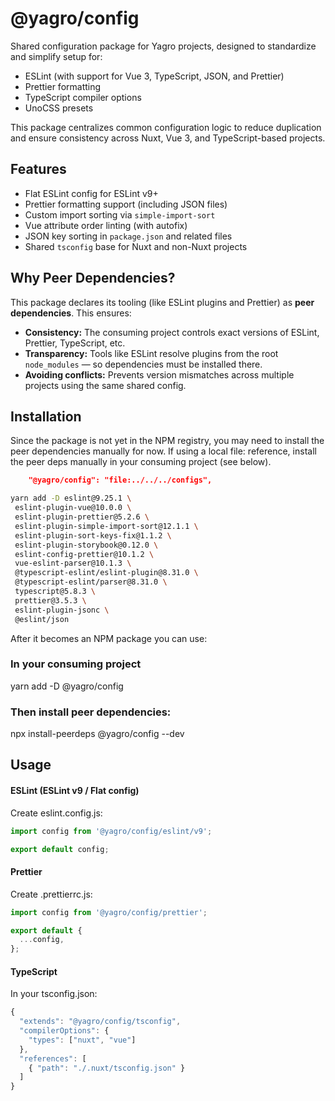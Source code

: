 # @yagro/config

Shared configuration package for Yagro projects, designed to standardize and simplify setup for:

- ESLint (with support for Vue 3, TypeScript, JSON, and Prettier)
- Prettier formatting
- TypeScript compiler options
- UnoCSS presets

This package centralizes common configuration logic to reduce duplication and ensure consistency across Nuxt, Vue 3, and TypeScript-based projects.

## Features

- Flat ESLint config for ESLint v9+
- Prettier formatting support (including JSON files)
- Custom import sorting via `simple-import-sort`
- Vue attribute order linting (with autofix)
- JSON key sorting in `package.json` and related files
- Shared `tsconfig` base for Nuxt and non-Nuxt projects

## Why Peer Dependencies?

This package declares its tooling (like ESLint plugins and Prettier) as **peer dependencies**. This ensures:

- **Consistency:** The consuming project controls exact versions of ESLint, Prettier, TypeScript, etc.
- **Transparency:** Tools like ESLint resolve plugins from the root `node_modules` — so dependencies must be installed there.
- **Avoiding conflicts:** Prevents version mismatches across multiple projects using the same shared config.

## Installation

Since the package is not yet in the NPM registry, you may need to install the peer dependencies manually for now. If using a local file: reference, install the peer deps manually in your consuming project (see below).

```json
    "@yagro/config": "file:../../../configs",
```

```bash
yarn add -D eslint@9.25.1 \
 eslint-plugin-vue@10.0.0 \
 eslint-plugin-prettier@5.2.6 \
 eslint-plugin-simple-import-sort@12.1.1 \
 eslint-plugin-sort-keys-fix@1.1.2 \
 eslint-plugin-storybook@0.12.0 \
 eslint-config-prettier@10.1.2 \
 vue-eslint-parser@10.1.3 \
 @typescript-eslint/eslint-plugin@8.31.0 \
 @typescript-eslint/parser@8.31.0 \
 typescript@5.8.3 \
 prettier@3.5.3 \
 eslint-plugin-jsonc \
 @eslint/json
```

After it becomes an NPM package you can use:

### In your consuming project

yarn add -D @yagro/config

### Then install peer dependencies:

npx install-peerdeps @yagro/config --dev

## Usage

#### ESLint (ESLint v9 / Flat config)

Create eslint.config.js:

```js
import config from '@yagro/config/eslint/v9';

export default config;
```

#### Prettier

Create .prettierrc.js:

```js
import config from '@yagro/config/prettier';

export default {
  ...config,
};
```

#### TypeScript

In your tsconfig.json:

```js
{
  "extends": "@yagro/config/tsconfig",
  "compilerOptions": {
    "types": ["nuxt", "vue"]
  },
  "references": [
    { "path": "./.nuxt/tsconfig.json" }
  ]
}
```
